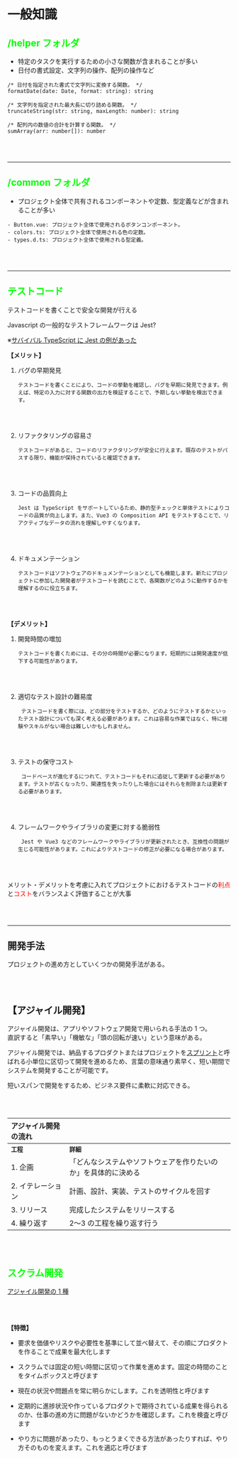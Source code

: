 # **一般知識**

## **<font color="#00ff00">/helper フォルダ</font>**

- 特定のタスクを実行するための小さな関数が含まれることが多い
- 日付の書式設定、文字列の操作、配列の操作など

```js:実際の関数例
/* 日付を指定された書式で文字列に変換する関数。 */
formatDate(date: Date, format: string): string

/* 文字列を指定された最大長に切り詰める関数。 */
truncateString(str: string, maxLength: number): string

/* 配列内の数値の合計を計算する関数。 */
sumArray(arr: number[]): number
```

<br>
<br>

---

## **<font color="#00ff00">/common フォルダ</font>**

- プロジェクト全体で共有されるコンポーネントや定数、型定義などが含まれることが多い

```js:例
- Button.vue: プロジェクト全体で使用されるボタンコンポーネント。
- colors.ts: プロジェクト全体で使用される色の定数。
- types.d.ts: プロジェクト全体で使用される型定義。
```

<br>
<br>

---

## <font color="#00ff00">**テストコード</font>**

テストコードを書くことで安全な開発が行える

Javascript の一般的なテストフレームワークは Jest?

※[サバイバル TypeScript に Jest の例があった](https://typescriptbook.jp/tutorials/jest)

**【メリット】**

1.  バグの早期発見

        テストコードを書くことにより、コードの挙動を確認し、バグを早期に発見できます。例えば、特定の入力に対する関数の出力を検証することで、予期しない挙動を検出できます。

    <br/>
    <br/>

2.  リファクタリングの容易さ

        テストコードがあると、コードのリファクタリングが安全に行えます。既存のテストがパスする限り、機能が保持されていると確認できます。

    <br/>
    <br/>

3.  コードの品質向上

        Jest は TypeScript をサポートしているため、静的型チェックと単体テストによりコードの品質が向上します。また、Vue3 の Composition API をテストすることで、リアクティブなデータの流れを理解しやすくなります。

    <br/>
    <br/>

4.  ドキュメンテーション

        テストコードはソフトウェアのドキュメンテーションとしても機能します。新たにプロジェクトに参加した開発者がテストコードを読むことで、各関数がどのように動作するかを理解するのに役立ちます。

    <br/>
    <br/>

**【デメリット】**

1.  開発時間の増加

        テストコードを書くためには、その分の時間が必要になります。短期的には開発速度が低下する可能性があります。

   <br/>
   <br/>

2.  適切なテスト設計の難易度

         テストコードを書く際には、どの部分をテストするか、どのようにテストするかといったテスト設計についても深く考える必要があります。これは容易な作業ではなく、特に経験やスキルがない場合は難しいかもしれません。

    <br/>
    <br/>

3.  テストの保守コスト

         コードベースが進化するにつれて、テストコードもそれに追従して更新する必要があります。テストが古くなったり、関連性を失ったりした場合にはそれらを削除または更新する必要があります。

    <br/>
    <br/>

4.  フレームワークやライブラリの変更に対する脆弱性

         Jest や Vue3 などのフレームワークやライブラリが更新されたとき、互換性の問題が生じる可能性があります。これによりテストコードの修正が必要になる場合があります。

    <br/>
    <br/>

メリット・デメリットを考慮に入れてプロジェクトにおけるテストコードの<font color="Red">利点</font>と<font color="Red">コスト</font>をバランスよく評価することが大事

<br>
<br>

---

## **開発手法**

プロジェクトの進め方としていくつかの開発手法がある。

<br>
<br>

## **【アジャイル開発】**

アジャイル開発は、アプリやソフトウェア開発で用いられる手法の 1 つ。<br>
直訳すると「素早い」「機敏な」「頭の回転が速い」という意味がある。<br>

アジャイル開発では、納品するプロダクトまたはプロジェクトを[スプリント](https://www.atlassian.com/ja/agile/scrum/sprints)と呼ばれる小単位に区切って開発を進めるため、言葉の意味通り素早く、短い期間でシステムを開発することが可能です。

短いスパンで開発をするため、ビジネス要件に柔軟に対応できる。

<br>
<br>

| アジャイル開発の流れ |                                                                |
| :------------------- | :------------------------------------------------------------- |
| **`工程`**           | **`詳細`**                                                     |
| 1. 企画              | 「どんなシステムやソフトウェアを作りたいのか」を具体的に決める |
| 2. イテレーション    | 計画、設計、実装、テストのサイクルを回す                       |
| 3. リリース          | 完成したシステムをリリースする                                 |
| 4. 繰り返す          | 2〜3 の工程を繰り返す行う                                      |

<br>
<br>

## **<font color="#00ff00">スクラム開発</font>**

[アジャイル開発の 1 種](https://codezine.jp/article/detail/12296)<br>

<br>
<br>

**【特徴】**

- 要求を価値やリスクや必要性を基準にして並べ替えて、その順にプロダクトを作ることで成果を最大化します

- スクラムでは固定の短い時間に区切って作業を進めます。固定の時間のことをタイムボックスと呼びます

- 現在の状況や問題点を常に明らかにします。これを透明性と呼びます

- 定期的に進捗状況や作っているプロダクトで期待されている成果を得られるのか、仕事の進め方に問題がないかどうかを確認します。これを検査と呼びます

- やり方に問題があったり、もっとうまくできる方法があったりすれば、やり方そのものを変えます。これを適応と呼びます
